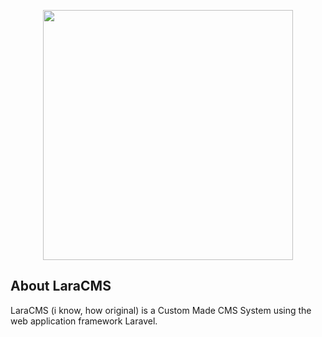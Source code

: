 <p align="center"><img src="https://res.cloudinary.com/dtfbvvkyp/image/upload/v1566331377/laravel-logolockup-cmyk-red.svg" width="400"></p>

## About LaraCMS

LaraCMS (i know, how original) is a Custom Made CMS System using the web application framework Laravel.

